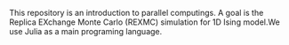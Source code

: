  This repository is an introduction to parallel computings. A goal is the Replica EXchange Monte Carlo (REXMC) simulation for 1D Ising model.We use Julia as a main programing language.

